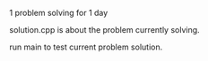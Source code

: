 1 problem solving for 1 day

solution.cpp is about the problem currently solving.

run main to test current problem solution.
